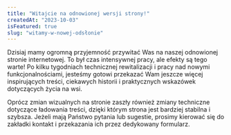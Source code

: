 ```yaml
---
title: "Witajcie na odnowionej wersji strony!"
createdAt: "2023-10-03"
isFeatured: true
slug: "witamy-w-nowej-odsłonie"
---
```


Dzisiaj mamy ogromną przyjemność przywitać Was na naszej odnowionej stronie internetowej. To był czas intensywnej pracy, ale efekty są tego warte! Po kilku tygodniach technicznej rewitalizacji i pracy nad nowymi funkcjonalnościami, jesteśmy gotowi przekazać Wam jeszcze więcej inspirujących treści, ciekawych historii i praktycznych wskazówek dotyczących życia na wsi.

Oprócz zmian wizualnych na stronie zaszły również zmiany techniczne dotyczące ładowania treści, dzięki którym strona jest bardziej stabilna i szybsza.
Jeżeli mają Państwo pytania lub sugestie, prosimy kierować się do zakładki kontakt i przekazania ich przez dedykowany formularz.
